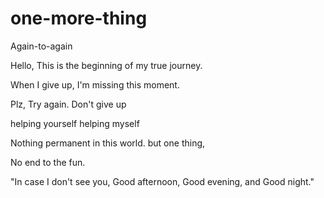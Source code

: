 # one-more-thing
Again-to-again

Hello, This is the beginning of my true journey.

When I give up, I'm missing this moment. 

Plz, Try again. 
Don't give up 

helping yourself 
helping myself

Nothing permanent in this world.
but one thing,

No end to the fun.

"In case I don't see you,
Good afternoon, 
Good evening, 
and Good night."
